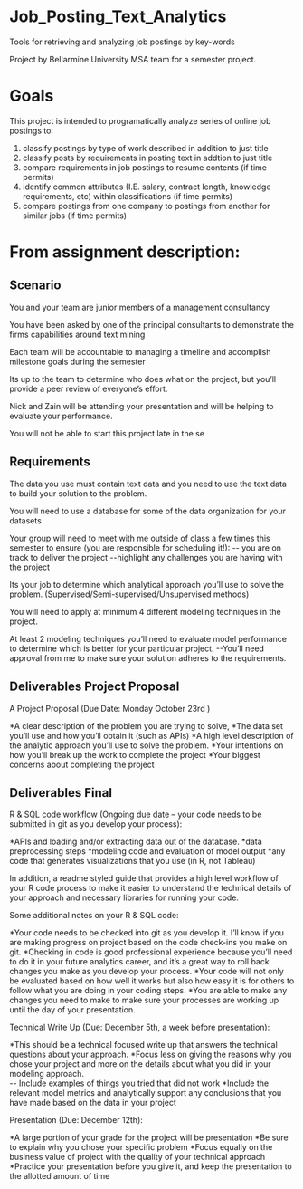 # Job_Posting_Text_Analytics
Tools for retrieving and analyzing job postings by key-words

Project by Bellarmine University MSA team for a semester project.

# Goals
This project is intended to programatically analyze series of online job postings to:
1) classify postings by type of work described in addition to just title
2) classify posts by requirements in posting text in addtion to just title
3) compare requirements in job postings to resume contents (if time permits)
4) identify common attributes (I.E. salary, contract length, knowledge requirements, etc) within classifications (if time permits)
5) compare postings from one company to postings from another for similar jobs (if time permits)

# From assignment description:

## Scenario
You and your team are junior members of a management consultancy

You have been asked by one of the principal consultants to demonstrate the firms capabilities around text mining

Each team will be accountable to managing a timeline and accomplish milestone goals during the semester

Its up to the team to determine who does what on the project, but you’ll provide a peer review of everyone’s effort.

Nick and Zain will be attending your presentation and will be helping to evaluate your performance.

You will not be able to start this project late in the se

## Requirements

The data you use must contain text data and you need to use the text data to build your solution to the problem.

You will need to use a database for some of the data organization for your datasets

Your group will need to meet with me outside of class a few times this semester to ensure (you are responsible for scheduling it!):
	-- you are on track to deliver the project
	--highlight any challenges you are having with the project

Its your job to determine which analytical approach you’ll use to solve the problem. (Supervised/Semi-supervised/Unsupervised methods)
 	
You will need to apply at minimum 4 different modeling techniques in the project. 

At least 2 modeling techniques you’ll need to evaluate model performance to determine which is better for your particular project.
	--You’ll need approval from me to make sure your solution adheres to the requirements.

## Deliverables Project Proposal
A Project Proposal (Due Date:  Monday October 23rd ) 

*A clear description of the problem you are trying to solve, 
*The data set you’ll use and how you’ll obtain it (such as APIs)
*A high level description of the analytic approach you’ll use to solve the problem. 
*Your intentions on how you’ll break up the work to complete the project
*Your biggest concerns about completing the project

## Deliverables Final
R & SQL code workflow (Ongoing due date – your code needs to be submitted in git as you develop your process):  

*APIs and loading and/or extracting data out of the database. 
*data preprocessing steps 
*modeling code and evaluation of model output
*any code that generates visualizations that you use (in R, not Tableau)

In addition, a readme styled guide that provides a high level workflow of your R code process to make it easier to understand the technical details of your approach and necessary libraries for running your code.

Some additional notes on your R & SQL code:

*Your code needs to be checked into git as you develop it.  I’ll know if you are making progress on project based on the code check-ins you make on git.
*Checking in code is good professional experience because you’ll need to do it in your future analytics career, and it’s a great way to roll back changes you make as you develop your process.
*Your code will not only be evaluated based on how well it works but also how easy it is for others to follow what you are doing in your coding steps.
*You are able to make any changes you need to make to make sure your processes are working up until the day of your presentation.

Technical Write Up (Due: December 5th, a week before presentation):

*This should be a technical focused write up that answers the technical questions about your approach.
*Focus less on giving the reasons why you chose your project and more on the details about what you did in your modeling approach.  
-- Include examples of things you tried that did not work
*Include the relevant model metrics and analytically support any conclusions that you have made based on the data in your project

Presentation (Due: December 12th):

*A large portion of your grade for the project will be presentation
*Be sure to explain why you chose your specific problem
*Focus equally on the business value of project with the quality of your technical approach
*Practice your presentation before you give it, and keep the presentation to the allotted amount of time

